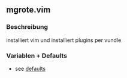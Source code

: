 ## mgrote.vim

### Beschreibung
installiert vim und installiert plugins per vundle

### Variablen + Defaults
- see [defaults](./defaults/main.yml)
